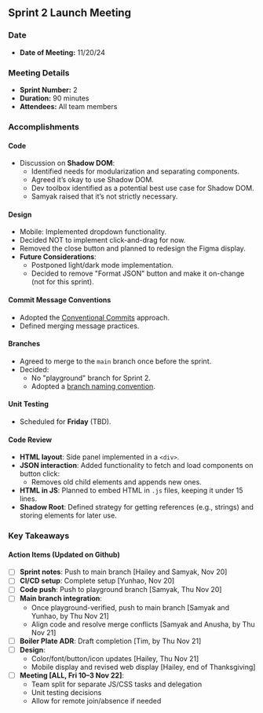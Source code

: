 ## Sprint 2 Launch Meeting
### Date
- **Date of Meeting:** 11/20/24

### Meeting Details
- **Sprint Number:** 2
- **Duration:** 90 minutes
- **Attendees:** All team members

### Accomplishments

#### Code
- Discussion on **Shadow DOM**:
  - Identified needs for modularization and separating components.
  - Agreed it’s okay to use Shadow DOM.
  - Dev toolbox identified as a potential best use case for Shadow DOM.
  - Samyak raised that it’s not strictly necessary.

#### Design
- Mobile: Implemented dropdown functionality.
- Decided NOT to implement click-and-drag for now.
- Removed the close button and planned to redesign the Figma display.
- **Future Considerations**:
  - Postponed light/dark mode implementation.
  - Decided to remove "Format JSON" button and make it on-change (not for this sprint).

#### Commit Message Conventions
- Adopted the [Conventional Commits](https://www.conventionalcommits.org/en/v1.0.0/) approach.
- Defined merging message practices.

#### Branches
- Agreed to merge to the `main` branch once before the sprint.
- Decided:
  - No "playground" branch for Sprint 2.
  - Adopted a [branch naming convention](https://medium.com/@abhay.pixolo/naming-conventions-for-git-branches-a-cheat-sheet-8549feca2534).

#### Unit Testing
- Scheduled for **Friday** (TBD).

#### Code Review
- **HTML layout**: Side panel implemented in a `<div>`.
- **JSON interaction**: Added functionality to fetch and load components on button click:
  - Removes old child elements and appends new ones.
- **HTML in JS**: Planned to embed HTML in `.js` files, keeping it under 15 lines.
- **Shadow Root**: Defined strategy for getting references (e.g., strings) and storing elements for later use.

### Key Takeaways
#### Action Items (Updated on Github)
- [ ] **Sprint notes**: Push to main branch [Hailey and Samyak, Nov 20]
- [ ] **CI/CD setup**: Complete setup [Yunhao, Nov 20]
- [ ] **Code push**: Push to playground branch [Samyak, Thu Nov 20]
- [ ] **Main branch integration**:
  - Once playground-verified, push to main branch [Samyak and Yunhao, by Thu Nov 21]
  - Align code and resolve merge conflicts [Samyak and Anusha, by Thu Nov 21]
- [ ] **Boiler Plate ADR**: Draft completion [Tim, by Thu Nov 21]
- [ ] **Design**:
  - Color/font/button/icon updates [Hailey, Thu Nov 21]
  - Mobile display and revised web display [Hailey, end of Thanksgiving]
- [ ] **Meeting [ALL, Fri 10–3 Nov 22]**:
  - Team split for separate JS/CSS tasks and delegation
  - Unit testing decisions
  - Allow for remote join/absence if needed

